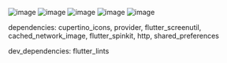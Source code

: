 ![image](https://github.com/Bishozit/Recipe_App/assets/110930138/3d846f65-e47d-4992-82c4-db987c121e89)
![image](https://github.com/Bishozit/Recipe_App/assets/110930138/3ec38b3e-30b6-435f-a405-9731d00f2aa9)
![image](https://github.com/Bishozit/Recipe_App/assets/110930138/b295d952-9024-4a41-abce-286f4e16f02d)
![image](https://github.com/Bishozit/Recipe_App/assets/110930138/a8b9a7b3-a850-4f1b-8593-d32a1df36043)
![image](https://github.com/Bishozit/Recipe_App/assets/110930138/7fb1b72f-5f9c-4746-8c6f-7c8ad923adda)


dependencies: cupertino_icons, provider, flutter_screenutil, cached_network_image, flutter_spinkit, http, shared_preferences

dev_dependencies: flutter_lints
